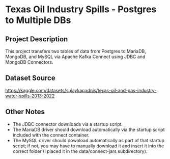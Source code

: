 # Texas Oil Industry Spills - Postgres to Multiple DBs

## Project Description

This project transfers two tables of data from Postgres to MariaDB, MongoDB, and MySQL via Apache Kafka Connect using JDBC and MongoDB Connectors.

## Dataset Source

https://kaggle.com/datasets/sujaykapadnis/texas-oil-and-gas-industry-water-spills-2013-2022

## Other Notes

- The JDBC connector downloads via a startup script. 
- The MariaDB driver should download automatically via the startup script included with the connect container.
- The MySQL driver should download automatically as part of that startup script; if not, you may have to manually download it and insert it into the correct folder (I placed it in the data/connect-jars subdirectory).